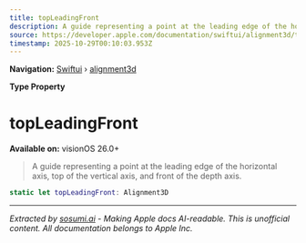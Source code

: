 ```yaml
---
title: topLeadingFront
description: A guide representing a point at the leading edge of the horizontal axis, top of the vertical axis, and front of the depth axis.
source: https://developer.apple.com/documentation/swiftui/alignment3d/topleadingfront
timestamp: 2025-10-29T00:10:03.953Z
---
```


**Navigation:** [Swiftui](/documentation/swiftui) › [alignment3d](/documentation/swiftui/alignment3d)

**Type Property**

# topLeadingFront

**Available on:** visionOS 26.0+

> A guide representing a point at the leading edge of the horizontal axis, top of the vertical axis, and front of the depth axis.

```swift
static let topLeadingFront: Alignment3D
```

---

*Extracted by [sosumi.ai](https://sosumi.ai) - Making Apple docs AI-readable.*
*This is unofficial content. All documentation belongs to Apple Inc.*
